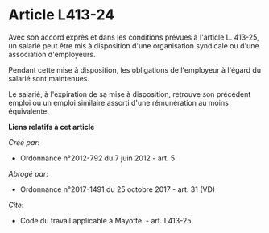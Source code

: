 # Article L413-24

Avec son accord exprès et dans les conditions prévues à l'article L. 413-25, un salarié peut être mis à disposition d'une
organisation syndicale ou d'une association d'employeurs. 

Pendant cette mise à disposition, les obligations de l'employeur à l'égard du salarié sont maintenues. 

Le salarié, à l'expiration de sa mise à disposition, retrouve son précédent emploi ou un emploi similaire assorti d'une
rémunération au moins équivalente.

**Liens relatifs à cet article**

_Créé par_:

  - Ordonnance n°2012-792 du 7 juin 2012 - art. 5

_Abrogé par_:

  - Ordonnance n°2017-1491 du 25 octobre 2017 - art. 31 (VD)

_Cite_:

  - Code du travail applicable à Mayotte. - art. L413-25
